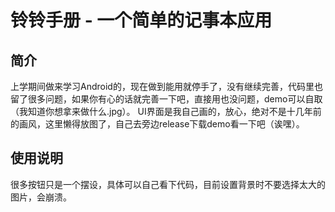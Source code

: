 # 铃铃手册 - 一个简单的记事本应用

## 简介

上学期间做来学习Android的，现在做到能用就停手了，没有继续完善，代码里也留了很多问题，如果你有心的话就完善一下吧，直接用也没问题，demo可以自取（我知道你想拿来做什么.jpg）。
UI界面是我自己画的，放心，绝对不是十几年前的画风，这里懒得放图了，自己去旁边release下载demo看一下吧（诶嘿）。

## 使用说明

很多按钮只是一个摆设，具体可以自己看下代码，目前设置背景时不要选择太大的图片，会崩溃。
